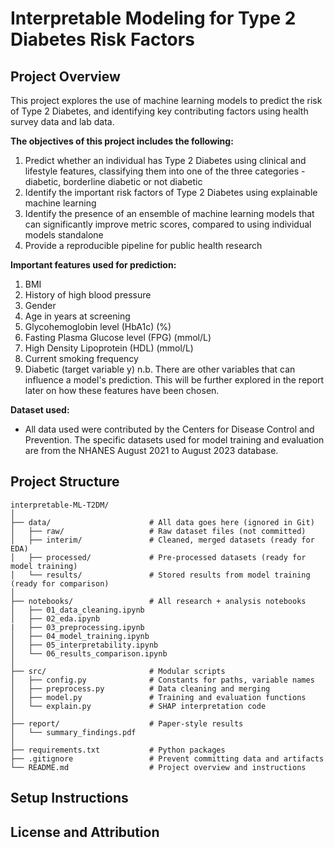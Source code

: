 # Interpretable Modeling for Type 2 Diabetes Risk Factors

## Project Overview
This project explores the use of machine learning models to predict the risk of Type 2 Diabetes, and identifying key contributing factors using health survey data and lab data.

**The objectives of this project includes the following:**
1. Predict whether an individual has Type 2 Diabetes using clinical and lifestyle features, classifying them into one of the three categories - diabetic, borderline diabetic or not diabetic
2. Identify the important risk factors of Type 2 Diabetes using explainable machine learning
3. Identify the presence of an ensemble of machine learning models that can significantly improve metric scores, compared to using individual models standalone
4. Provide a reproducible pipeline for public health research

**Important features used for prediction:**
1. BMI
2. History of high blood pressure
3. Gender
4. Age in years at screening
5. Glycohemoglobin level (HbA1c) (%)
6. Fasting Plasma Glucose level (FPG) (mmol/L)
7. High Density Lipoprotein (HDL) (mmol/L)
8. Current smoking frequency
9. Diabetic (target variable y)
n.b. There are other variables that can influence a model's prediction. This will be further explored in the report later on how these features have been chosen.

**Dataset used:**
- All data used were contributed by the Centers for Disease Control and Prevention. The specific datasets used for model training and evaluation are from the NHANES August 2021 to August 2023 database.

## Project Structure

```
interpretable-ML-T2DM/
│
├── data/                      # All data goes here (ignored in Git)
│   ├── raw/                   # Raw dataset files (not committed)
│   ├── interim/               # Cleaned, merged datasets (ready for EDA)
│   ├── processed/             # Pre-processed datasets (ready for model training)
│   └── results/               # Stored results from model training (ready for comparison)
│
├── notebooks/                 # All research + analysis notebooks
│   ├── 01_data_cleaning.ipynb
│   ├── 02_eda.ipynb
|   ├── 03_preprocessing.ipynb
│   ├── 04_model_training.ipynb
│   ├── 05_interpretability.ipynb
│   └── 06_results_comparison.ipynb
│
├── src/                       # Modular scripts
│   ├── config.py              # Constants for paths, variable names
│   ├── preprocess.py          # Data cleaning and merging
│   ├── model.py               # Training and evaluation functions
│   └── explain.py             # SHAP interpretation code
│
├── report/                    # Paper-style results
│   └── summary_findings.pdf
│
├── requirements.txt           # Python packages
├── .gitignore                 # Prevent committing data and artifacts
└── README.md                  # Project overview and instructions
```

## Setup Instructions


## License and Attribution
